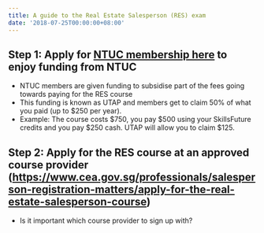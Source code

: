```yaml
---
title: A guide to the Real Estate Salesperson (RES) exam
date: '2018-07-25T00:00:00+08:00'
---
```

## Step 1: Apply for [NTUC membership here](https://www.ntuc.org.sg/wps/portal/up2/home/eservices/!ut/p/a1/04_Sj9CPykssy0xPLMnMz0vMAfGjzOItjC3cDINNLJwtzbydDRw9zNyC_Py9DD0NDIAKIoEKDHAARwNC-sP1o1CVePj4Gho4GhqZGXr7Wbr7OhlDFeCxoiA3wiDTUVERAMKfczI!/dl5/d5/L2dBISEvZ0FBIS9nQSEh/pw/Z7_838F1S48C96KC0AH6FRNOJ1I07/ren/p=autoSubmit=yes/p=idProduct=11673851/p=utapsignup=/p=action=ETMMshipRegister/=/#) to enjoy funding from NTUC

* NTUC members are given funding to subsidise part of the fees going towards paying for the RES course
* This funding is known as UTAP and members get to claim 50% of what you paid (up to $250 per year).
* Example: The course costs $750, you pay $500 using your SkillsFuture credits and you pay $250 cash. UTAP will allow you to claim $125.

## Step 2: Apply for the RES course at an approved course provider (<https://www.cea.gov.sg/professionals/salesperson-registration-matters/apply-for-the-real-estate-salesperson-course>)

* Is it important which course provider to sign up with?
